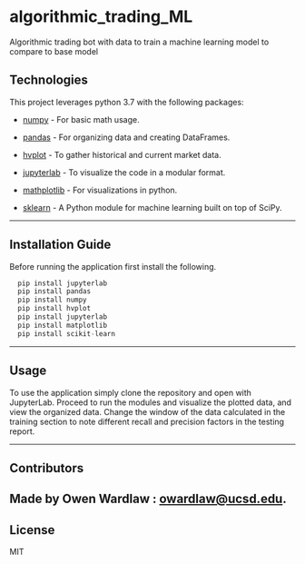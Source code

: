 # algorithmic_trading_ML
Algorithmic trading bot with data to train a machine learning model to compare to base model 

## Technologies

This project leverages python 3.7 with the following packages:

* [numpy](https://pypi.org/project/numpy/) - For basic math usage.

* [pandas](https://github.com/pandas-dev/pandas) - For organizing data and creating DataFrames.

* [hvplot](https://pypi.org/project/hvplot/) - To gather historical and current market data. 

* [jupyterlab](https://jupyter.org/install.html) - To visualize the code in a modular format. 

* [mathplotlib](https://pypi.org/project/matplotlib/) - For visualizations in python. 

* [sklearn](https://pypi.org/project/scikit-learn/) - A Python module for machine learning built on top of SciPy. 

---

## Installation Guide

Before running the application first install the following.

```python
  pip install jupyterlab
  pip install pandas
  pip install numpy
  pip install hvplot
  pip install jupyterlab
  pip install matplotlib
  pip install scikit-learn
```

---

## Usage


To use the application simply clone the repository and open with JupyterLab. Proceed to run the modules and visualize the plotted data, and view the organized data. Change the window of the data calculated in the training section to note different recall and precision factors in the testing report.  



---

## Contributors

Made by Owen Wardlaw : owardlaw@ucsd.edu.
---

## License

MIT
